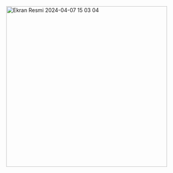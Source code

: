 <img width="428" alt="Ekran Resmi 2024-04-07 15 03 04" src="https://github.com/sevvalbadilli/InstagramCloneSwiftUI/assets/87374127/07d46d80-01f3-4db0-9132-be1c6ab39c0c">
